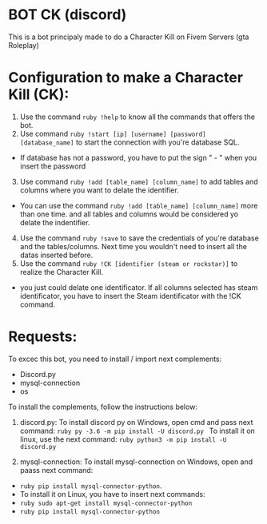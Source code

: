 # BOT CK (discord)
 This is a bot principaly made to do a Character Kill on Fivem Servers (gta Roleplay)

# Configuration to make a Character Kill (CK):
1. Use the command  ```ruby !help``` to know all the commands that offers the bot.
2. Use command  ```ruby !start [ip] [username] [password] [database_name]``` to start the connection with you're database SQL.
- If database has not a password, you have to put the sign " - " when you insert the password
3. Use command  ```ruby !add [table_name] [column_name]``` to add tables and columns where you want to delate the identifier.
- You can use the command  ```ruby !add [table_name] [column_name]``` more than one time. and all tables and columns would be considered yo delate the indentifier.
4. Use the command  ```ruby !save``` to save the credentials of you're database and the tables/columns. Next time you wouldn't need to insert all the datas inserted before.
5. Use the command  ```ruby !CK [identifier (steam or rockstar)]``` to realize the Character Kill.
- you just could delate one identificator. If all columns selected has steam identificator, you have to insert the Steam identificator with the !CK command.

# Requests:
To excec this bot, you need to install / import next complements:
- Discord.py
- mysql-connection
- os

To install the complements, follow the instructions below:

1. discord.py: To install discord py on Windows, open cmd and pass next command:
```ruby py -3.6 -m pip install -U discord.py ```
To install it on linux, use the next command: ```ruby python3 -m pip install -U discord.py```

2. mysql-connection: To install mysql-connection on Windows, open and paass next command: 
- ```ruby pip install mysql-connector-python```.
- To install it on Linux, you have to insert next commands:
- ```ruby sudo apt-get install mysql-connector-python```
- ```ruby pip install mysql-connector-python```
